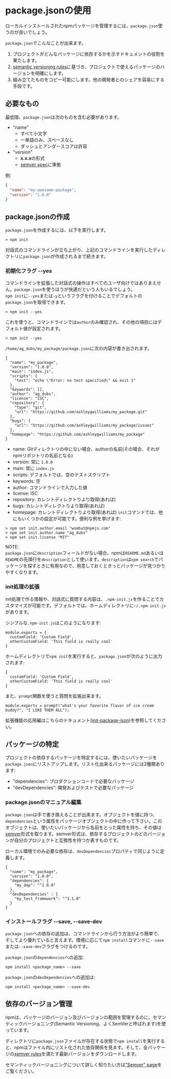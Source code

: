# package.jsonの使用

ローカルインストールされたnpmパッケージを管理するには、`package.json`使うのが良いでしょう。  

`package.json`でこんなことが出来ます。  
1. プロジェクトがどんなパッケージに依存するかを示すドキュメントの役割を果たします。
1. [semantic versioning rules](https://docs.npmjs.com/getting-started/semantic-versioning)に基づき、プロジェクトで使えるパッケージのバージョンを明確にします。
1. 組み立てたものをコピー可能にします。他の開発者とのシェアを容易にする手段です。  

## 必要なもの

最低限、`package.json`は次のものを含む必要があります。  

* "name"
    * すべて小文字
    * 一単語のみ、スペースなし
    * ダッシュとアンダースコアは許容
* "version"
    * **x.x.x**の形式
    * [semver spec](https://docs.npmjs.com/getting-started/semantic-versioning)に準拠

例:  
```json
{
  "name": "my-awesome-package",
  "version": "1.0.0"
}
```

## package.jsonの作成

`package.json`を作成するには、以下を実行します。  

```
> npm init
```

対話式のコマンドラインが立ち上がり、上記のコマンドラインを実行したディレクトリに`package.json`が作成されるまで続きます。  

### 初期化フラグ --yes

コマンドラインを拡張した対話式の操作はすべてのユーザ向けではありまえせん。`package.json`を使うほうが快適だという人もいるでしょう。  
`npm init`に`--yes`または`-y`というフラグを付けることでデフォルトの`package.json`を取得できます。  

```
> npm init --yes
```

これを使うと、コマンドラインでは`author`のみ確認され、その他の項目にはデフォルト値が設定されます。  

```
> npm init --yes
```

`/home/ag_dubs/my_package/package.json`に次の内容が書き出されます。  
 
```
{
  "name": "my_package",
  "version": "1.0.0",
  "main": "index.js",
  "scripts": {
    "test": "echo \"Error: no test specified\" && exit 1"
  },
  "keywords": [],
  "author": "ag_dubs",
  "license": "ISC",
  "repository": {
    "type": "git",
    "url": "https://github.com/ashleygwilliams/my_package.git"
  },
  "bugs": {
    "url": "https://github.com/ashleygwilliams/my_package/issues"
  },
  "homepage": "https://github.com/ashleygwilliams/my_package"
}
```

* name: Gitディレクトリの中にない場合、authorの名前(その場合、それがnpmリポジトリの名前となる)
* version: 常に `1.0.0`
* main: 常に `index.js`
* scripts: デフォルトでは、空のテストスクリプト
* keywords: 空
* author: コマンドラインで入力した値
* license: ISC
* repository: カレントディレクトりより取得(あれば)
* bugs: カレントディレクトりより取得(あれば)
* homepage: カレントディレクトりより取得(あれば)
`init`コマンドでは、他にもいくつかの設定が可能です。便利な例を挙げます: 

```
> npm set init.author.email "wombat@npmjs.com"
> npm set init.author.name "ag_dubs"
> npm set init.license "MIT"
```

NOTE:  
`package.json`に`description`フィールドがない場合、npmは`README.md`あるいは`README`の先頭行を`description`として使います。`description`は`npm search`でパッケージを探すときに有用なので、用意しておくときっとパッケージが見つかりやすくなります。  

### init処理の拡張

init処理で作る情報や、対話式に質問する内容は、`.npm-init.js`を作ることでカスタマイズが可能です。デフォルトでは、ホームディレクトリに`~/.npm-init.js`があります。  

シンプルな`.npm-init.js`はこのようになります:  
```
module.exports = {
  customField: 'Custom Field',
  otherCustomField: 'This field is really cool'
}
```

ホームディレクトリで`npm init`を実行すると、`package.json`が次のように出力されます:  
```
{
  customField: 'Custom Field',
  otherCustomField: 'This field is really cool'
}
```

また、`prompt`関数を使うと質問を拡張出来ます。  

```
module.exports = prompt("what's your favorite flavor of ice cream buddy?", "I LIKE THEM ALL");
```

拡張機能の応用編はこちらのドキュメント([init-package-json](https://github.com/npm/init-package-json))を参照してください。  

## パッケージの特定

プロジェクトの依存するパッケージを特定するには、使いたいパッケージを`package.json`にリストアップします。リスト化出来るパッケージには2種類あります:  
* "dependencies": プロダクションコードで必要なパッケージ
* "devDependencies": 開発およびテストで必要なパッケージ  

### package.jsonのマニュアル編集

`package.json`は手で書き換えることが出来ます。オブジェクトを値に持つ、`dependencies`という属性をパッケージオブジェクトの中に作って下さい。このオブジェクトは、使いたいパッケージから名前をとった属性を持ち、その値は[semver](https://docs.npmjs.com/getting-started/semantic-versioning)形式を取ります。semver形式は、依存するプロジェクトのどのバージョンが自分のプロジェクトと互換性を持つか表すものです。  

ローカル環境でのみ必要な依存は、`devDependencies`プロパティで同じように定義します。  

```
{
  "name": "my_package",
  "version": "1.0.0",
  "dependencies": {
    "my_dep": "^1.0.0"
  },
  "devDependencies" : {
    "my_test_framework": "^3.1.0"
  }
}
```

### インストールフラグ --save, --save-dev

`package.json`への依存の追加は、コマンドラインから行う方法がより簡単で、そしてより優れていると言えます。環境に応じて`npm install`コマンドに`--save`または`--save-dev`フラグをつけるのです。  

`package.json`の`dependencies`への追加:  
```
npm install <package_name> --save
```
`package.json`の`devDependencies`への追加は:  
```
npm install <package_name> --save-dev
```

## 依存のバージョン管理

npmは、パッケージのバージョン及びバージョンの範囲を管理するのに、セマンティックバージョニング(Semantic Versioning、よくSemVerと呼ばれます)を使っています。  

ディレクトリに`package.json`ファイルが存在する状態で`npm install`を実行すると、npmはファイル内にリスト化された依存関係を見ます。そして、全パッケージの[semver rules](https://docs.npmjs.com/getting-started/semantic-versioning)を満たす最新バージョンをダウンロードします。  

セマンティックバージョニングについて詳しく知りたい方は["Semver" page](https://docs.npmjs.com/getting-started/semantic-versioning)をご覧ください。